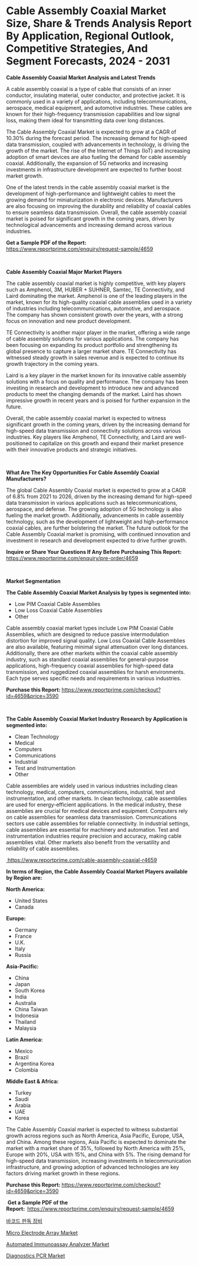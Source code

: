 <p><h1>Cable Assembly Coaxial Market Size, Share & Trends Analysis Report By Application, Regional Outlook, Competitive Strategies, And Segment Forecasts, 2024 - 2031</h1></p><p><strong>Cable Assembly Coaxial Market Analysis and Latest Trends</strong></p>
<p><p>A cable assembly coaxial is a type of cable that consists of an inner conductor, insulating material, outer conductor, and protective jacket. It is commonly used in a variety of applications, including telecommunications, aerospace, medical equipment, and automotive industries. These cables are known for their high-frequency transmission capabilities and low signal loss, making them ideal for transmitting data over long distances.</p><p>The Cable Assembly Coaxial Market is expected to grow at a CAGR of 10.30% during the forecast period. The increasing demand for high-speed data transmission, coupled with advancements in technology, is driving the growth of the market. The rise of the Internet of Things (IoT) and increasing adoption of smart devices are also fueling the demand for cable assembly coaxial. Additionally, the expansion of 5G networks and increasing investments in infrastructure development are expected to further boost market growth.</p><p>One of the latest trends in the cable assembly coaxial market is the development of high-performance and lightweight cables to meet the growing demand for miniaturization in electronic devices. Manufacturers are also focusing on improving the durability and reliability of coaxial cables to ensure seamless data transmission. Overall, the cable assembly coaxial market is poised for significant growth in the coming years, driven by technological advancements and increasing demand across various industries.</p></p>
<p><strong>Get a Sample PDF of the Report:&nbsp;</strong> <a href="https://www.reportprime.com/enquiry/request-sample/4659">https://www.reportprime.com/enquiry/request-sample/4659</a></p>
<p>&nbsp;</p>
<p><strong>Cable Assembly Coaxial Major Market Players</strong></p>
<p><p>The cable assembly coaxial market is highly competitive, with key players such as Amphenol, 3M, HUBER + SUHNER, Samtec, TE Connectivity, and Laird dominating the market. Amphenol is one of the leading players in the market, known for its high-quality coaxial cable assemblies used in a variety of industries including telecommunications, automotive, and aerospace. The company has shown consistent growth over the years, with a strong focus on innovation and new product development.</p><p>TE Connectivity is another major player in the market, offering a wide range of cable assembly solutions for various applications. The company has been focusing on expanding its product portfolio and strengthening its global presence to capture a larger market share. TE Connectivity has witnessed steady growth in sales revenue and is expected to continue its growth trajectory in the coming years.</p><p>Laird is a key player in the market known for its innovative cable assembly solutions with a focus on quality and performance. The company has been investing in research and development to introduce new and advanced products to meet the changing demands of the market. Laird has shown impressive growth in recent years and is poised for further expansion in the future.</p><p>Overall, the cable assembly coaxial market is expected to witness significant growth in the coming years, driven by the increasing demand for high-speed data transmission and connectivity solutions across various industries. Key players like Amphenol, TE Connectivity, and Laird are well-positioned to capitalize on this growth and expand their market presence with their innovative products and strategic initiatives.</p></p>
<p>&nbsp;</p>
<p><strong>What Are The Key Opportunities For Cable Assembly Coaxial Manufacturers?</strong></p>
<p><p>The global Cable Assembly Coaxial market is expected to grow at a CAGR of 6.8% from 2021 to 2026, driven by the increasing demand for high-speed data transmission in various applications such as telecommunications, aerospace, and defense. The growing adoption of 5G technology is also fueling the market growth. Additionally, advancements in cable assembly technology, such as the development of lightweight and high-performance coaxial cables, are further bolstering the market. The future outlook for the Cable Assembly Coaxial market is promising, with continued innovation and investment in research and development expected to drive further growth.</p></p>
<p><strong>Inquire or Share Your Questions If Any Before Purchasing This Report:</strong> <a href="https://www.reportprime.com/enquiry/pre-order/4659">https://www.reportprime.com/enquiry/pre-order/4659</a></p>
<p>&nbsp;</p>
<p><strong>Market Segmentation</strong></p>
<p><strong>The Cable Assembly Coaxial Market Analysis by types is segmented into:</strong></p>
<p><ul><li>Low PIM Coaxial Cable Assemblies</li><li>Low Loss Coaxial Cable Assemblies</li><li>Other</li></ul></p>
<p><p>Cable assembly coaxial market types include Low PIM Coaxial Cable Assemblies, which are designed to reduce passive intermodulation distortion for improved signal quality. Low Loss Coaxial Cable Assemblies are also available, featuring minimal signal attenuation over long distances. Additionally, there are other markets within the coaxial cable assembly industry, such as standard coaxial assemblies for general-purpose applications, high-frequency coaxial assemblies for high-speed data transmission, and ruggedized coaxial assemblies for harsh environments. Each type serves specific needs and requirements in various industries.</p></p>
<p><strong>Purchase this Report:&nbsp;</strong><a href="https://www.reportprime.com/checkout?id=4659&price=3590">https://www.reportprime.com/checkout?id=4659&price=3590</a></p>
<p>&nbsp;</p>
<p><strong>The Cable Assembly Coaxial Market Industry Research by Application is segmented into:</strong></p>
<p><ul><li>Clean Technology</li><li>Medical</li><li>Computers</li><li>Communications</li><li>Industrial</li><li>Test and Instrumentation</li><li>Other</li></ul></p>
<p><p>Cable assemblies are widely used in various industries including clean technology, medical, computers, communications, industrial, test and instrumentation, and other markets. In clean technology, cable assemblies are used for energy-efficient applications. In the medical industry, these assemblies are crucial for medical devices and equipment. Computers rely on cable assemblies for seamless data transmission. Communications sectors use cable assemblies for reliable connectivity. In industrial settings, cable assemblies are essential for machinery and automation. Test and instrumentation industries require precision and accuracy, making cable assemblies vital. Other markets also benefit from the versatility and reliability of cable assemblies.</p></p>
<p><a href="https://www.reportprime.com/cable-assembly-coaxial-r4659">&nbsp;https://www.reportprime.com/cable-assembly-coaxial-r4659</a></p>
<p><strong>In terms of Region, the Cable Assembly Coaxial Market Players available by Region are:</strong></p>
<p>
    <p> <strong> North America: </strong>
        <ul>
            <li>United States</li>
            <li>Canada</li>
        </ul>
        </p> 
    <p> <strong> Europe: </strong>
        <ul>
            <li>Germany</li>
            <li>France</li>
            <li>U.K.</li>
            <li>Italy</li>
            <li>Russia</li>
        </ul>
        </p> 
    <p> <strong> Asia-Pacific: </strong>
        <ul>
            <li>China</li>
            <li>Japan</li>
            <li>South Korea</li>
            <li>India</li>
            <li>Australia</li>
            <li>China Taiwan</li>
            <li>Indonesia</li>
            <li>Thailand</li>
            <li>Malaysia</li>
        </ul>
        </p> 
    <p> <strong> Latin America: </strong>
        <ul>
            <li>Mexico</li>
            <li>Brazil</li>
            <li>Argentina Korea</li>
            <li>Colombia</li>
        </ul>
        </p> 
    <p> <strong> Middle East & Africa: </strong>
        <ul>
            <li>Turkey</li>
            <li>Saudi</li>
            <li>Arabia</li>
            <li>UAE</li>
            <li>Korea</li>
        </ul>
    </p>
    </p>
<p><p>The Cable Assembly Coaxial market is expected to witness substantial growth across regions such as North America, Asia Pacific, Europe, USA, and China. Among these regions, Asia Pacific is expected to dominate the market with a market share of 35%, followed by North America with 25%, Europe with 20%, USA with 15%, and China with 5%. The rising demand for high-speed data transmission, increasing investments in telecommunication infrastructure, and growing adoption of advanced technologies are key factors driving market growth in these regions.</p></p>
<p><strong>Purchase this Report: </strong><a href="https://www.reportprime.com/checkout?id=4659&price=3590">https://www.reportprime.com/checkout?id=4659&price=3590</a></p>
<p>&nbsp;<strong>Get a Sample PDF of the Report:&nbsp;&nbsp;</strong><a href="https://www.reportprime.com/enquiry/request-sample/4659">https://www.reportprime.com/enquiry/request-sample/4659</a></p>
<p><strong></strong></p>
<p><p><a href="https://github.com/vdhdwjyp90142/Market-Research-Report-List-4/blob/main/5061534104185.md">바코드 판독 장비</a></p><p><a href="https://medium.com/@polesdua.1/micro-electrode-array-industry-analysis-report-its-market-size-growing-with-a-cagr-of-14-2-a1d7a180aaa7">Micro Electrode Array Market</a></p><p><a href="https://medium.com/@cpierre31945/automated-immunoassay-analyzer-market-size-is-growing-at-cagr-of-7-2-8cb87e1a9393">Automated Immunoassay Analyzer Market</a></p><p><a href="https://medium.com/@alicemcglynn2022/diagnostics-pcr-market-a-global-and-regional-analysis-focus-on-end-user-product-and-region-1cd64bdaa860">Diagnostics PCR Market</a></p></p>